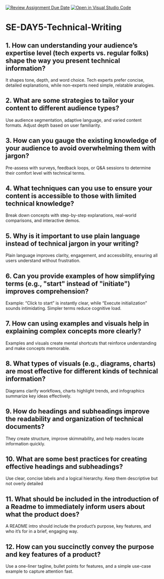 [![Review Assignment Due Date](https://classroom.github.com/assets/deadline-readme-button-22041afd0340ce965d47ae6ef1cefeee28c7c493a6346c4f15d667ab976d596c.svg)](https://classroom.github.com/a/zsAR-pyY)
[![Open in Visual Studio Code](https://classroom.github.com/assets/open-in-vscode-2e0aaae1b6195c2367325f4f02e2d04e9abb55f0b24a779b69b11b9e10269abc.svg)](https://classroom.github.com/online_ide?assignment_repo_id=18470366&assignment_repo_type=AssignmentRepo)
# SE-DAY5-Technical-Writing
## 1. How can understanding your audience’s expertise level (tech experts vs. regular folks) shape the way you present technical information?
It shapes tone, depth, and word choice. Tech experts prefer concise, detailed explanations, while non-experts need simple, relatable analogies.
## 2. What are some strategies to tailor your content to different audience types?
Use audience segmentation, adaptive language, and varied content formats. Adjust depth based on user familiarity.
## 3. How can you gauge the existing knowledge of your audience to avoid overwhelming them with jargon?
Pre-assess with surveys, feedback loops, or Q&A sessions to determine their comfort level with technical terms.
## 4. What techniques can you use to ensure your content is accessible to those with limited technical knowledge?
Break down concepts with step-by-step explanations, real-world comparisons, and interactive demos.
## 5. Why is it important to use plain language instead of technical jargon in your writing?
Plain language improves clarity, engagement, and accessibility, ensuring all users understand without frustration.
## 6. Can you provide examples of how simplifying terms (e.g., "start" instead of "initiate") improves comprehension?
Example: “Click to start” is instantly clear, while “Execute initialization” sounds intimidating. Simpler terms reduce cognitive load.
## 7. How can using examples and visuals help in explaining complex concepts more clearly?
Examples and visuals create mental shortcuts that reinforce understanding and make concepts memorable.
## 8. What types of visuals (e.g., diagrams, charts) are most effective for different kinds of technical information?
Diagrams clarify workflows, charts highlight trends, and infographics summarize key ideas effectively.
## 9. How do headings and subheadings improve the readability and organization of technical documents?
They create structure, improve skimmability, and help readers locate information quickly.
## 10. What are some best practices for creating effective headings and subheadings?
Use clear, concise labels and a logical hierarchy. Keep them descriptive but not overly detailed
## 11. What should be included in the introduction of a Readme to immediately inform users about what the product does?
A README intro should include the product’s purpose, key features, and who it’s for in a brief, engaging way.
## 12. How can you succinctly convey the purpose and key features of a product?
Use a one-liner tagline, bullet points for features, and a simple use-case example to capture attention fast.
